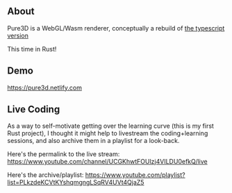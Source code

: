 ## About

Pure3D is a WebGL/Wasm renderer, conceptually a rebuild of [the typescript version](https://github.com/dakom/pure3d-typescript)

This time in Rust!

## Demo

https://pure3d.netlify.com

## Live Coding 

As a way to self-motivate getting over the learning curve (this is my first Rust project), I thought it might help to livestream the coding+learning sessions, and also archive them in a playlist for a look-back.

Here's the permalink to the live stream: https://www.youtube.com/channel/UCGKhwtFOUlzj4VILDU0efkQ/live

Here's the archive/playlist: https://www.youtube.com/playlist?list=PLkzdeKCVtKYshqmgngLSqRV4UVt4QjaZ5
